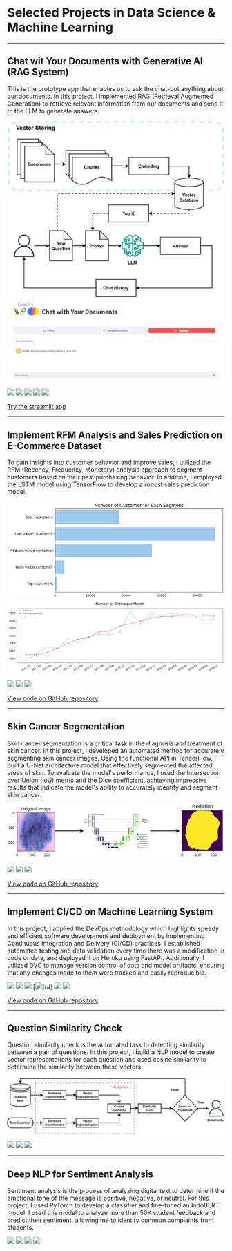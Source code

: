 # Selected Projects in Data Science & Machine Learning

---
## Chat wit Your Documents with Generative AI (RAG System)

This is the prototype app that enables us to ask the chat-bot anything about our documents. In this project, I implemented RAG (Retrieval Augmented Generation) to retrieve relevant information from our documents and send it to the LLM to generate answers.

<img src="images/QA_Docs-Page-1.jpg"/>

<img src="images/chat_with_your_documents.png"/>

[![](https://img.shields.io/badge/Python-white?logo=Python)](#) [![](https://img.shields.io/badge/LLM-white)](#) [![](https://img.shields.io/badge/Streamlit-white?logo=streamlit)](#) [![](https://img.shields.io/badge/LangChain-white?logo=langchain)](#) [![](https://img.shields.io/badge/ChromaDB-white?logo=chroma)](#)

[Try the streamlit app](https://ask-my-gemini.streamlit.app/)

---

## Implement RFM Analysis and Sales Prediction on E-Commerce Dataset

To gain insights into customer behavior and improve sales, I utilized the RFM (Recency, Frequency, Monetary) analysis approach to segment customers based on their past purchasing behavior. In addition, I employed the LSTM model using TensorFlow to develop a robust sales prediction model.

<img src="images/customer-segmentation.png"/>

<img src="https://github.com/rfajri27/ds-test/raw/main/images/sales-prediction.png"/>

[![](https://img.shields.io/badge/Python-white?logo=Python)](#) [![](https://img.shields.io/badge/Jupyter-white?logo=Jupyter)](#) [![](https://img.shields.io/badge/TensorFlow-white?logo=tensorflow)](#)

[View code on GitHub repository](https://github.com/rfajri27/ds-test)

---

## Skin Cancer Segmentation

Skin cancer segmentation is a critical task in the diagnosis and treatment of skin cancer. In this project, I developed an automated method for accurately segmenting skin cancer images. Using the functional API in TensorFlow, I built a U-Net architecture model that effectively segmented the affected areas of skin. To evaluate the model's performance, I used the Intersection over Union (IoU) metric and the Dice coefficient, achieving impressive results that indicate the model's ability to accurately identify and segment skin cancer.

<img src="images/skin-cancer-segmentation.png?raw=true"/>

[![](https://img.shields.io/badge/Python-white?logo=Python)](#) [![](https://img.shields.io/badge/Jupyter-white?logo=Jupyter)](#) [![](https://img.shields.io/badge/TensorFlow-white?logo=tensorflow)](#)

[View code on GitHub repository](https://github.com/rfajri27/skin-cancer-segmentation)

---

## Implement CI/CD on Machine Learning System
In this project, I applied the DevOps methodology which highlights speedy and efficient software development and deployment by implementing Continuous Integration and Delivery (CI/CD) practices. I established automated testing and data validation every time there was a modification in code or data, and deployed it on Heroku using FastAPI. Additionally, I utilized DVC to manage version control of data and model artifacts, ensuring that any changes made to them were tracked and easily reproducible.

[![](https://img.shields.io/badge/Python-white?logo=Python)](#) [![](https://img.shields.io/badge/DVC-white?logo=DVC)](#) [![](https://img.shields.io/badge/FastAPI-white?logo=fastapi)](#) [![](https://img.shields.io/badge/Heroku-white?)](#) [![](https://img.shields.io/badge/scikit_learn-white?logo=scikit-learn)](#) [![](https://img.shields.io/badge/GitHub_Actions-white?logo=github)](#)

[View code on GitHub repository](https://github.com/rfajri27/deploy-model-on-heroku)

---

## Question Similarity Check

Question similarity check is the automated task to detecting similarity between a pair of questions. In this project, I build a NLP model to create vector representations for each question and used cosine similarity to determine the similarity between these vectors.

<img src="images/quastion-similarity.png?raw=true"/>

[![](https://img.shields.io/badge/Python-white?logo=Python)](#) [![](https://img.shields.io/badge/Jupyter-white?logo=Jupyter)](#) [![](https://img.shields.io/badge/HuggingFace_Transformers-white?logo=huggingface)](#)

---

## Deep NLP for Sentiment Analysis

Sentiment analysis is the process of analyzing digital text to determine if the emotional tone of the message is positive, negative, or neutral. For this project, I used PyTorch to develop a classifier and fine-tuned an IndoBERT model. I used this model to analyze more than 50K student feedback and predict their sentiment, allowing me to identify common complaints from students.

[![](https://img.shields.io/badge/Python-white?logo=Python)](#) [![](https://img.shields.io/badge/Jupyter-white?logo=Jupyter)](#) [![](https://img.shields.io/badge/PyTorch-white?logo=pytorch)](#) [![](https://img.shields.io/badge/HuggingFace_Transformers-white?logo=huggingface)](#)

